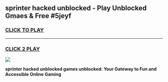
## sprinter hacked unblocked - Play Unblocked Gmaes & Free #5jeyf
<h3>
<a href="https://news.freeplayer.one?title=sprinter_hacked_unblocked&ref=26F">CLICK TO PLAY</a></h3>
<hr>

<h3>
<a href="https://news.freeplayer.one?title=sprinter_hacked_unblocked&ref=26F">CLICK 2 PLAY</a>
  
</h3>

<a href="https://news.freeplayer.one?title=sprinter_hacked_unblocked&ref=26F/"><img src="https://clearcache.store/games.png"></a>


**sprinter hacked unblocked games unblocked: Your Gateway to Fun and Accessible Online Gaming**
